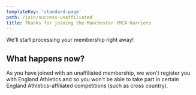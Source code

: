 ```yaml
---
templateKey: 'standard-page'
path: /join/success-unaffiliated
title: Thanks for joining the Manchester YMCA Harriers
---
```

We'll start processing your membership right away!

## What happens now?

As you have joined with an unaffiliated membership, we won't register you with England Athletics and so you won't be
able to take part in certain England Athletics-affiliated competitions (such as cross country).
